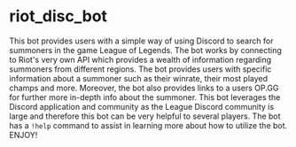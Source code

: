 # riot_disc_bot

This bot provides users with a simple way of using Discord to search for summoners in the game League of Legends. The bot works by connecting to Riot's very own API which provides a wealth of information regarding summoners from different regions. The bot provides users with specific information about a summoner such as their winrate, their most played champs and more. Moreover, the bot also provides links to a users OP.GG for further more in-depth info about the summoner. This bot leverages the Discord application and community as the League Discord community is large and therefore this bot can be very helpful to several players. The bot has a `!help` command to assist in learning more about how to utilize the bot. ENJOY!
